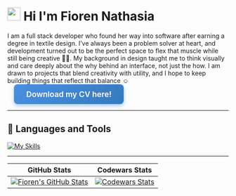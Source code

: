 <div>
  
<h1>
  <img src="https://raw.githubusercontent.com/umenzi/umenzi/main/wave.gif" width="30" alt="wave" />
  Hi I'm Fioren Nathasia
  
</h1>

<p>
  I am a full stack developer who found her way into software after earning a degree in textile design. I’ve always been a problem solver at heart, and development turned out to be the perfect space to flex that muscle while still being creative 💪🏽. My background in design taught me to think visually and care deeply about the why behind an interface, not just the how. I am drawn to projects that blend creativity with utility, and I hope to keep building things that reflect that balance ☺️
  <a href="./FiorenNathasiaCV.pdf" style="text-decoration: none; margin-left: 15px;">
    <span style="
      display: inline-block;
      background: linear-gradient(135deg, #4a90e2, #357ABD);
      color: white;
      padding: 12px 28px;
      font-size: 1.1rem;
      font-weight: 600;
      border-radius: 8px;
      box-shadow: 0 4px 8px rgba(53, 122, 189, 0.4);
      cursor: pointer;
      transition: background 0.3s ease;
      user-select: none;
    " 
    onmouseover="this.style.background='linear-gradient(135deg, #357ABD, #2A5A94)'" 
    onmouseout="this.style.background='linear-gradient(135deg, #4a90e2, #357ABD)'">
      Download my CV here!
    </span>
  </a>
</p>




</div>

--- 

## 🧰 Languages and Tools

[![My Skills](https://skillicons.dev/icons?i=js,nodejs,react,express,html,css,sass,github,git,postgresql,ps)](https://skillicons.dev)

---

| GitHub Stats | Codewars Stats |
|--------------|----------------|
| [![Fioren's GitHub Stats](https://github-readme-stats.vercel.app/api?username=FiorenNathasia&theme=material&show_icons=true&count_private=true)](https://github.com/FiorenNathasia) | [![Codewars Stats](https://codewars-stats-ignacio-cuadra.vercel.app/?username=Fifi333&theme=material)](https://www.codewars.com/users/Fifi333) |





